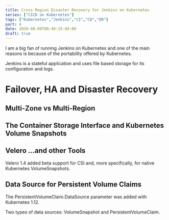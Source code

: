 ```yaml
---
title: Cross Region Disaster Recovery for Jenkins on Kubernetes
series: ["CICD on Kubernetes"]
tags: ["Kubernetes","Jenkins","CI","CD","DR"]
part: 4
date: 2020-08-09T08:49:15-04:00
draft: true
---
```

I am a big fan of running Jenkins on Kubernetes and one of the main reasons is because of the portability offered by Kubernetes.

Jenkins is a stateful application and uses file based storage for its configuration and logs.

# Failover, HA and Disaster Recovery

## Multi-Zone vs Multi-Region

## The Container Storage Interface and Kubernetes Volume Snapshots

## Velero ...and other Tools

Velero 1.4 added beta support for CSI and, more specifically, for native Kubernetes VolumeSnapshots.

## Data Source for Persistent Volume Claims

The PersistentVolumeClaim.DataSource parameter was added with Kubernetes 1.12. 

Two types of data sources: VolumeSnapshot and PersistentVolumeClaim.